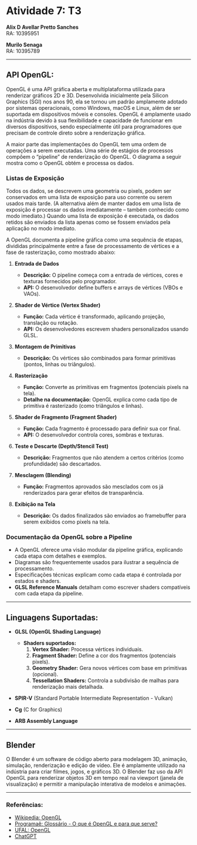 # Atividade 7: T3

**Alix D Avellar Pretto Sanches**  
RA: 10395951  

**Murilo Senaga**  
RA: 10395789  

---

## API OpenGL:

OpenGL é uma API gráfica aberta e multiplataforma utilizada para renderizar gráficos 2D e 3D. Desenvolvida inicialmente pela Silicon Graphics (SGI) nos anos 90, ela se tornou um padrão amplamente adotado por sistemas operacionais, como Windows, macOS e Linux, além de ser suportada em dispositivos móveis e consoles. OpenGL é amplamente usado na indústria devido à sua flexibilidade e capacidade de funcionar em diversos dispositivos, sendo especialmente útil para programadores que precisam de controle direto sobre a renderização gráfica.

A maior parte das implementações do OpenGL tem uma ordem de operações a serem executadas. Uma série de estágios de processos compõem o “pipeline” de renderização do OpenGL. O diagrama a seguir mostra como o OpenGL obtém e processa os dados. 

### Listas de Exposição

Todos os dados, se descrevem uma geometria ou pixels, podem ser conservados em uma lista de exposição para uso corrente ou serem usados mais tarde. (A alternativa além de manter dados em uma lista de exposição é processar os dados imediatamente – também conhecido como modo imediato.) Quando uma lista de exposição é executada, os dados retidos são enviados da lista apenas como se fossem enviados pela aplicação no modo imediato.

A OpenGL documenta a pipeline gráfica como uma sequência de etapas, divididas principalmente entre a fase de processamento de vértices e a fase de rasterização, como mostrado abaixo:

1. **Entrada de Dados**
   - **Descrição:** O pipeline começa com a entrada de vértices, cores e texturas fornecidos pelo programador.
   - **API:** O desenvolvedor define buffers e arrays de vértices (VBOs e VAOs).

2. **Shader de Vértice (Vertex Shader)**
   - **Função:** Cada vértice é transformado, aplicando projeção, translação ou rotação.
   - **API:** Os desenvolvedores escrevem shaders personalizados usando GLSL.

3. **Montagem de Primitivas**
   - **Descrição:** Os vértices são combinados para formar primitivas (pontos, linhas ou triângulos).

4. **Rasterização**
   - **Função:** Converte as primitivas em fragmentos (potenciais pixels na tela).
   - **Detalhe na documentação:** OpenGL explica como cada tipo de primitiva é rasterizado (como triângulos e linhas).

5. **Shader de Fragmento (Fragment Shader)**
   - **Função:** Cada fragmento é processado para definir sua cor final.
   - **API:** O desenvolvedor controla cores, sombras e texturas.

6. **Teste e Descarte (Depth/Stencil Test)**
   - **Descrição:** Fragmentos que não atendem a certos critérios (como profundidade) são descartados.

7. **Mesclagem (Blending)**
   - **Função:** Fragmentos aprovados são mesclados com os já renderizados para gerar efeitos de transparência.

8. **Exibição na Tela**
   - **Descrição:** Os dados finalizados são enviados ao framebuffer para serem exibidos como pixels na tela.

### Documentação da OpenGL sobre a Pipeline

- A OpenGL oferece uma visão modular da pipeline gráfica, explicando cada etapa com detalhes e exemplos.
- Diagramas são frequentemente usados para ilustrar a sequência de processamento.
- Especificações técnicas explicam como cada etapa é controlada por estados e shaders.
- **GLSL Reference Manuals** detalham como escrever shaders compatíveis com cada etapa da pipeline.

---

## Linguagens Suportadas:

- **GLSL (OpenGL Shading Language)**
   - **Shaders suportados:**
     1. **Vertex Shader:** Processa vértices individuais.
     2. **Fragment Shader:** Define a cor dos fragmentos (potenciais pixels).
     3. **Geometry Shader:** Gera novos vértices com base em primitivas (opcional).
     4. **Tessellation Shaders:** Controla a subdivisão de malhas para renderização mais detalhada.

- **SPIR-V** (Standard Portable Intermediate Representation - Vulkan)
- **Cg** (C for Graphics)
- **ARB Assembly Language**

---

## Blender

O Blender é um software de código aberto para modelagem 3D, animação, simulação, renderização e edição de vídeo. Ele é amplamente utilizado na indústria para criar filmes, jogos, e gráficos 3D. O Blender faz uso da API OpenGL para renderizar objetos 3D em tempo real na viewport (janela de visualização) e permitir a manipulação interativa de modelos e animações.

---

### Referências:

- [Wikipedia: OpenGL](https://pt.wikipedia.org/wiki/OpenGL)  
- [Programaê: Glossário - O que é OpenGL e para que serve?](https://programae.org.br/termos/glossario/o-que-e-opengl-e-para-que-serve/)  
- [UFAL: OpenGL](https://ic.ufal.br/professor/thales/OpenGL.pdf)  
- [ChatGPT](https://chatgpt.com)
